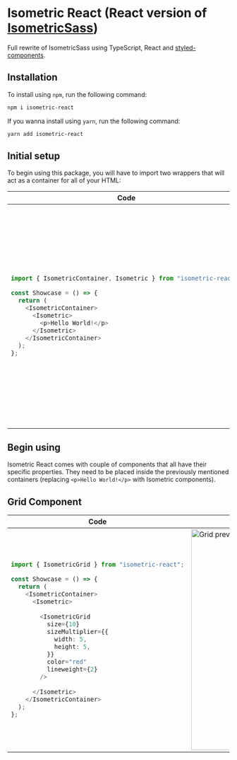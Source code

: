 
# Isometric React (React version of [IsometricSass](https://github.com/MorganCaron/IsometricSass))

Full rewrite of IsometricSass using TypeScript, React and [styled-components](https://styled-components.com).

## Installation

To install using `npm`, run the following command:
```sh
npm i isometric-react
```

If you wanna install using `yarn`, run the following command:
```sh
yarn add isometric-react
```

## Initial setup

To begin using this package, you will have to import two wrappers that will act as a container for all of your HTML:

<table>
<thead>
<tr>
<th>Code</th>
<th>Preview</th>
</tr>
</thead>
<tbody>
<tr>
<td>
      
```ts
import { IsometricContainer, Isometric } from "isometric-react";

const Showcase = () => {
  return (
    <IsometricContainer>
      <Isometric>
        <p>Hello World!</p>
      </Isometric>
    </IsometricContainer>
  );
};
```
      
</td>
<td>
<img src="https://user-images.githubusercontent.com/16469387/218879862-b96d96a4-816c-42b1-8e7a-782a18244830.png" alt="Container preview" width="500" height="500" />
</td>
</tr>
</tbody>
</table>

## Begin using

Isometric React comes with couple of components that all have their specific properties.
They need to be placed inside the previously mentioned containers (replacing `<p>Hello World!</p>` with Isometric components).

## Grid Component

<table>
<thead>
<tr>
<th>Code</th>
<th>Preview</th>
</tr>
</thead>
<tbody>
<tr>
<td>
      
```ts
import { IsometricGrid } from "isometric-react";

const Showcase = () => {
  return (
    <IsometricContainer>
      <Isometric>
      
        <IsometricGrid
          size={10}
          sizeMultiplier={{
            width: 5,
            height: 5,
          }}
          color="red"
          lineweight={2}
        />
        
      </Isometric>
    </IsometricContainer>
  );
};
```
      
</td>
<td>
<img src="https://user-images.githubusercontent.com/16469387/218881920-fcc04d26-1c1a-44f6-a43a-730d75be0045.png" alt="Grid preview" width="500" height="500" />
</td>
</tr>
</tbody>
</table>
